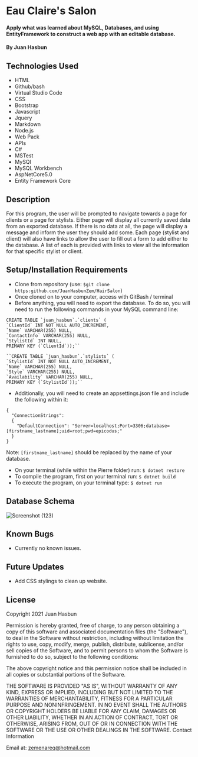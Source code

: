 
# Eau Claire's Salon

#### Apply what was learned about MySQL, Databases, and using EntityFramework to construct a web app with an editable database.

#### By Juan Hasbun

## Technologies Used

   * HTML
   * Github/bash
   * Virtual Studio Code
   * CSS
   * Bootstrap
   * Javascript
   * Jquery
   * Markdown
   * Node.js
   * Web Pack
   * APIs
   * C#
   * MSTest
   * MySQl
   * MySQL Workbench
   * AspNetCore5.0
   * Entity Framework Core

## Description

For this program, the user will be prompted to navigate towards a page for clients or a page for stylists. Either page will display all currently saved data from an exported database. If there is no data at all, the page will display a message and inform the user they should add some.  Each page (stylist and client) will also have links to allow the user to fill out a form to add either to the database.  A list of each is provided with links to view all the information for that specific stylist or client.


## Setup/Installation Requirements

   * Clone from repository (use: `$git clone https:github.com/JuanHasbunZem/HairSalon`)
   * Once cloned on to your computer, access with GitBash / terminal
   * Before anything, you will need to export the database. To do so, you will need to run the following commands in your MySQL command line:
  ```
  CREATE TABLE `juan_hasbun`.`clients` (
  `ClientId` INT NOT NULL AUTO_INCREMENT,
  `Name` VARCHAR(255) NULL,
  `ContactInfo` VARCHAR(255) NULL,
  `StylistId` INT NULL,
  PRIMARY KEY (`ClientId`));``

  ``CREATE TABLE `juan_hasbun`.`stylists` (
  `StylistId` INT NOT NULL AUTO_INCREMENT,
  `Name` VARCHAR(255) NULL,
  `Style` VARCHAR(255) NULL,
  `Availability` VARCHAR(255) NULL,
  PRIMARY KEY (`StylistId`));``
  ```

  * Additionally, you will need to create an appsettings.json file and include the following within it:
  ```
  {
    "ConnectionStrings": 
    {
      "DefaultConnection": "Server=localhost;Port=3306;database=[firstname_lastname];uid=root;pwd=epicodus;"
    }
  }
```  
Note: `[firstname_lastname]` should be replaced by the name of your database.

   * On your terminal (while within the Pierre folder) run: `$ dotnet restore`
   * To compile the program, first on your terminal run: `$ dotnet build`
   * To execute the program, on your terminal type: `$ dotnet run`
  

## Database Schema
![Screenshot (123)](https://user-images.githubusercontent.com/76922718/119252777-d6363d00-bb62-11eb-8092-6743ddc072db.png)

## Known Bugs

* Currently no known issues.

## Future Updates

* Add CSS stylings to clean up website.

## License

Copyright 2021 Juan Hasbun

Permission is hereby granted, free of charge, to any person obtaining a copy of this software and associated documentation files (the "Software"), to deal in the Software without restriction, including without limitation the rights to use, copy, modify, merge, publish, distribute, sublicense, and/or sell copies of the Software, and to permit persons to whom the Software is furnished to do so, subject to the following conditions:

The above copyright notice and this permission notice shall be included in all copies or substantial portions of the Software.

THE SOFTWARE IS PROVIDED "AS IS", WITHOUT WARRANTY OF ANY KIND, EXPRESS OR IMPLIED, INCLUDING BUT NOT LIMITED TO THE WARRANTIES OF MERCHANTABILITY, FITNESS FOR A PARTICULAR PURPOSE AND NONINFRINGEMENT. IN NO EVENT SHALL THE AUTHORS OR COPYRIGHT HOLDERS BE LIABLE FOR ANY CLAIM, DAMAGES OR OTHER LIABILITY, WHETHER IN AN ACTION OF CONTRACT, TORT OR OTHERWISE, ARISING FROM, OUT OF OR IN CONNECTION WITH THE SOFTWARE OR THE USE OR OTHER DEALINGS IN THE SOFTWARE.
Contact Information

Email at: [zemenareq@hotmail.com](zemenareq@hotmail.com) 
